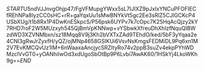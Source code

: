 $START$U5ndVJJnvgOhjp47/FgVFMupgYWxx5sL7lJIXZ9pJxIxYNCuPFOFIECfREhNPa8lyzCC0sHC+rR+gaYqxUu1sMwBNYkVt5gc2Ee3sRlZ5CJlGCKcP4USbXUg/t1b8Rx1P4DwKnESkpcS/P56psk6UYPv7k7cOpc7K25HqAcQjzy2kY7RHD7roF2W5MUzxyh545QjBmVpKNNwp+vYSbwkXfreuDhXhIzfNquQIBWzdWD3XZVNMbxn/sz18Mqq8V9j3Kh2bVXTxZAd9TEhdO/ked/5bF3yYqaa2e4CNl3gRwJrZyxfH/yQZ/ojMNp4658GSIKUi6VsvNsKmgsFEDMiDL9Pq6xn1M2V7EvKMCQvUz1IM+6nWaaxaAncjycSRZItyRo74v2ppB3suZv4ekpPYhWDMzclVvGT0+yOANhilwOd3xdUgoSbOtBp9P6Lvbi7AwAK60/1HSkYj4LkoWKh9g==$END$